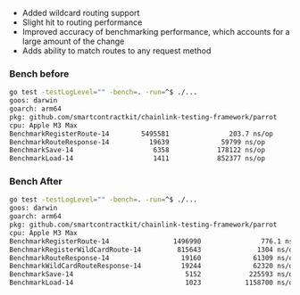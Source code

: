 - Added wildcard routing support
- Slight hit to routing performance
- Improved accuracy of benchmarking performance, which accounts for a large amount of the change
- Adds ability to match routes to any request method

### Bench before

```sh
go test -testLogLevel="" -bench=. -run=^$ ./...
goos: darwin
goarch: arm64
pkg: github.com/smartcontractkit/chainlink-testing-framework/parrot
cpu: Apple M3 Max
BenchmarkRegisterRoute-14        5495581               203.7 ns/op
BenchmarkRouteResponse-14          19639             59799 ns/op
BenchmarkSave-14                    6358            178122 ns/op
BenchmarkLoad-14                    1411            852377 ns/op
```

### Bench After

```sh
go test -testLogLevel="" -bench=. -run=^$ ./...
goos: darwin
goarch: arm64
pkg: github.com/smartcontractkit/chainlink-testing-framework/parrot
cpu: Apple M3 Max
BenchmarkRegisterRoute-14                1496990               776.1 ns/op
BenchmarkRegisterWildCardRoute-14         815643              1304 ns/op
BenchmarkRouteResponse-14                  19160             61309 ns/op
BenchmarkWildCardRouteResponse-14          19244             62320 ns/op
BenchmarkSave-14                            5152            225593 ns/op
BenchmarkLoad-14                            1023           1158700 ns/op
```
